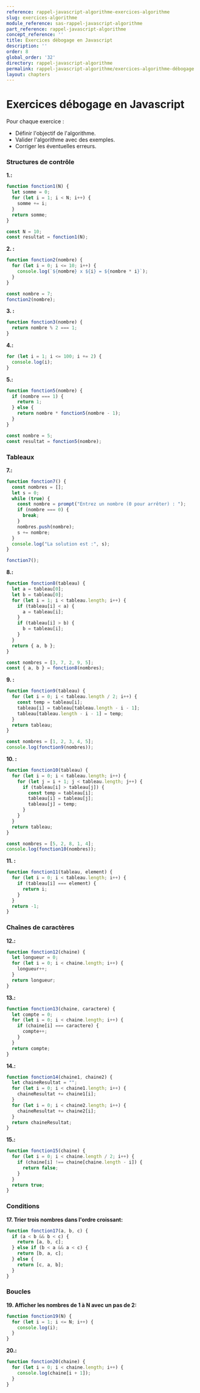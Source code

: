```yaml
---
reference: rappel-javascript-algorithme-exercices-algorithme
slug: exercices-algorithme
module_reference: sas-rappel-javascript-algorithme
part_reference: rappel-javascript-algorithme
concept_reference: ''
title: Exercices débogage en Javascript  
description: ''
order: 8
global_order: '32'
directory: rappel-javascript-algorithme
permalink: rappel-javascript-algorithme/exercices-algorithme-débogage
layout: chapters
---
```


# Exercices débogage en Javascript  

Pour chaque exercice :
- Définir l'objectif de l'algorithme.
- Valider l'algorithme avec des exemples.
- Corriger les éventuelles erreurs.
### **Structures de contrôle**

**1.:**

```javascript
function fonction1(N) {
  let somme = 0;
  for (let i = 1; i < N; i++) { 
    somme += i;
  }
  return somme;
}

const N = 10;
const resultat = fonction1(N);
```

**2. :**

```javascript
function fonction2(nombre) {
  for (let i = 0; i <= 10; i++) { 
    console.log(`${nombre} x ${i} = ${nombre * i}`);
  }
}

const nombre = 7;
fonction2(nombre);
```

**3. :**

```javascript
function fonction3(nombre) {
  return nombre % 2 === 1; 
}
```

**4.:**

```javascript
for (let i = 1; i <= 100; i += 2) { 
  console.log(i);
}
```

**5.:**

```javascript
function fonction5(nombre) {
  if (nombre === 1) {
    return 1;
  } else {
    return nombre * fonction5(nombre - 1);
  }
}

const nombre = 5;
const resultat = fonction5(nombre);
```

### **Tableaux**

**7.:**

```javascript
function fonction7() {
  const nombres = [];
  let s = 0;
  while (true) {
    const nombre = prompt("Entrez un nombre (0 pour arrêter) : ");
    if (nombre === 0) {
      break;
    }
    nombres.push(nombre);
    s += nombre;
  }
  console.log("La solution est :", s);
}

fonction7();
```

**8.:**

```javascript
function fonction8(tableau) {
  let a = tableau[0];
  let b = tableau[0];
  for (let i = 1; i < tableau.length; i++) {
    if (tableau[i] < a) {
      a = tableau[i];
    }
    if (tableau[i] > b) {
      b = tableau[i];
    }
  }
  return { a, b };
}

const nombres = [3, 7, 2, 9, 5];
const { a, b } = fonction8(nombres);

```

**9. :**

```javascript
function fonction9(tableau) {
  for (let i = 0; i < tableau.length / 2; i++) {
    const temp = tableau[i];
    tableau[i] = tableau[tableau.length - i - 1];
    tableau[tableau.length - i - 1] = temp;
  }
  return tableau;
}

const nombres = [1, 2, 3, 4, 5];
console.log(fonction9(nombres));
```

**10. :**

```javascript
function fonction10(tableau) {
  for (let i = 0; i < tableau.length; i++) {
    for (let j = i + 1; j < tableau.length; j++) {
      if (tableau[i] > tableau[j]) {
        const temp = tableau[i];
        tableau[i] = tableau[j];
        tableau[j] = temp;
      }
    }
  }
  return tableau;
}

const nombres = [5, 2, 8, 1, 4];
console.log(fonction10(nombres));
```


**11. :**

```javascript
function fonction11(tableau, element) {
  for (let i = 0; i < tableau.length; i++) {
    if (tableau[i] === element) {
      return i;
    }
  }
  return -1;
}

```

### **Chaînes de caractères**

**12.:**

```javascript
function fonction12(chaine) {
  let longueur = 0;
  for (let i = 0; i < chaine.length; i++) {
    longueur++;
  }
  return longueur;
}
```

**13.:**

```javascript
function fonction13(chaine, caractere) {
  let compte = 0;
  for (let i = 0; i < chaine.length; i++) {
    if (chaine[i] === caractere) {
      compte++;
    }
  }
  return compte;
}


```

**14.:**

```javascript
function fonction14(chaine1, chaine2) {
  let chaineResultat = "";
  for (let i = 0; i < chaine1.length; i++) {
    chaineResultat += chaine1[i];
  }
  for (let i = 0; i < chaine2.length; i++) {
    chaineResultat += chaine2[i];
  }
  return chaineResultat;
}
```

**15.:**

```javascript
function fonction15(chaine) {
  for (let i = 0; i < chaine.length / 2; i++) {
    if (chaine[i] !== chaine[chaine.length - i]) {
      return false;
    }
  }
  return true;
}
```


### **Conditions**


**17. Trier trois nombres dans l'ordre croissant:**

```javascript
function fonction17(a, b, c) {
  if (a < b && b < c) {
    return [a, b, c];
  } else if (b < a && a < c) {
    return [b, a, c];
  } else {
    return [c, a, b];
  }
}

```

### **Boucles**

**19. Afficher les nombres de 1 à N avec un pas de 2:**

```javascript
function fonction19(N) {
  for (let i = 1; i <= N; i++) {
    console.log(i);
  }
}

```

**20.:**

```javascript
function fonction20(chaine) {
  for (let i = 0; i < chaine.length; i++) {
    console.log(chaine[i + 1]);
  }
}
```